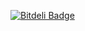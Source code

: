 [![Bitdeli Badge](https://d2weczhvl823v0.cloudfront.net/wbzyl/hcj-tutorial/trend.png)](https://bitdeli.com/free "Bitdeli Badge")

